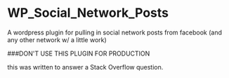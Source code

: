 WP_Social_Network_Posts
=======================

A wordpress plugin for pulling in social network posts from facebook (and any other network w/ a little work)

###DON'T USE THIS PLUGIN FOR PRODUCTION

this was written to answer a Stack Overflow question.
